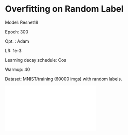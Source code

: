 # Overfitting on Random Label
Model: Resnet18

Epoch: 300

Opt. : Adam

LR: 1e-3

Learning decay schedule: Cos

Warmup: 40

Dataset: MNIST/training (60000 imgs) with random labels.

![image](./test.py)